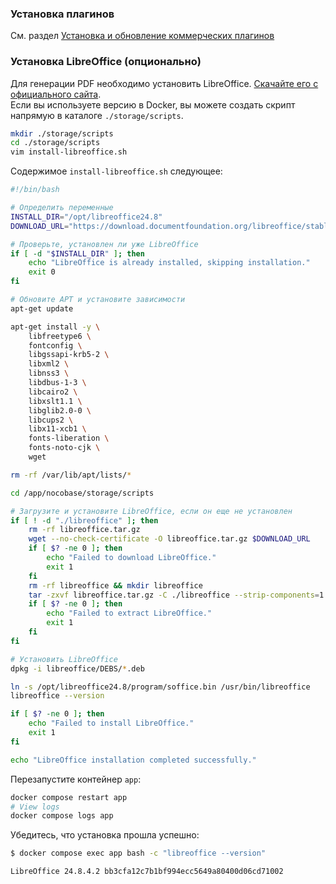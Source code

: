 ### Установка плагинов

См. раздел [Установка и обновление коммерческих плагинов](/welcome/getting-started/plugin)

### Установка LibreOffice (опционально)

Для генерации PDF необходимо установить LibreOffice. [Скачайте его с официального сайта](https://www.libreoffice.org/download/download-libreoffice).  
Если вы используете версию в Docker, вы можете создать скрипт напрямую в каталоге `./storage/scripts`.

```bash
mkdir ./storage/scripts
cd ./storage/scripts
vim install-libreoffice.sh
```

Содержимое `install-libreoffice.sh` следующее:

```sh
#!/bin/bash

# Определить переменные
INSTALL_DIR="/opt/libreoffice24.8"
DOWNLOAD_URL="https://download.documentfoundation.org/libreoffice/stable/24.8.5/deb/x86_64/LibreOffice_24.8.5_Linux_x86-64_deb.tar.gz"

# Проверьте, установлен ли уже LibreOffice
if [ -d "$INSTALL_DIR" ]; then
    echo "LibreOffice is already installed, skipping installation."
    exit 0
fi

# Обновите APT и установите зависимости
apt-get update

apt-get install -y \
    libfreetype6 \
    fontconfig \
    libgssapi-krb5-2 \
    libxml2 \
    libnss3 \
    libdbus-1-3 \
    libcairo2 \
    libxslt1.1 \
    libglib2.0-0 \
    libcups2 \
    libx11-xcb1 \
    fonts-liberation \
    fonts-noto-cjk \
    wget

rm -rf /var/lib/apt/lists/*

cd /app/nocobase/storage/scripts

# Загрузите и установите LibreOffice, если он еще не установлен
if [ ! -d "./libreoffice" ]; then
    rm -rf libreoffice.tar.gz
    wget --no-check-certificate -O libreoffice.tar.gz $DOWNLOAD_URL
    if [ $? -ne 0 ]; then
        echo "Failed to download LibreOffice."
        exit 1
    fi
    rm -rf libreoffice && mkdir libreoffice
    tar -zxvf libreoffice.tar.gz -C ./libreoffice --strip-components=1
    if [ $? -ne 0 ]; then
        echo "Failed to extract LibreOffice."
        exit 1
    fi
fi

# Установить LibreOffice
dpkg -i libreoffice/DEBS/*.deb

ln -s /opt/libreoffice24.8/program/soffice.bin /usr/bin/libreoffice
libreoffice --version

if [ $? -ne 0 ]; then
    echo "Failed to install LibreOffice."
    exit 1
fi

echo "LibreOffice installation completed successfully."
```

Перезапустите контейнер `app`:

```bash
docker compose restart app
# View logs
docker compose logs app
```

Убедитесь, что установка прошла успешно:

```bash
$ docker compose exec app bash -c "libreoffice --version"

LibreOffice 24.8.4.2 bb3cfa12c7b1bf994ecc5649a80400d06cd71002
```
